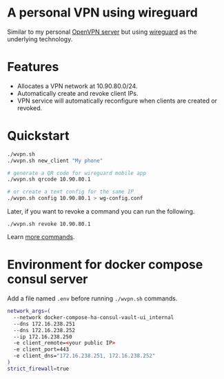 # A personal VPN using wireguard

Similar to my personal [OpenVPN server][openvpn] but using [wireguard][wg] as the
underlying technology.

# Features

- Allocates a VPN network at 10.90.80.0/24.
- Automatically create and revoke client IPs.
- VPN service will automatically reconfigure when clients are created or
  revoked.

# Quickstart

```bash
./wvpn.sh
./wvpn.sh new_client "My phone"

# generate a QR code for wireguard mobile app
./wvpn.sh qrcode 10.90.80.1

# or create a text config for the same IP
./wvpn.sh config 10.90.80.1 > wg-config.conf
```

Later, if you want to revoke a command you can run the following.

    ./wvpn.sh revoke 10.90.80.1

Learn [more commands](docs/help.md).

# Environment for docker compose consul server

Add a file named `.env` before running `./wvpn.sh` commands.

```bash
network_args=(
  --network docker-compose-ha-consul-vault-ui_internal
  --dns 172.16.238.251
  --dns 172.16.238.252
  --ip 172.16.238.250
  -e client_remote=<your public IP>
  -e client_port=443
  -e client_dns="172.16.238.251, 172.16.238.252"
)
strict_firewall=true
```

[openvpn]: https://github.com/samrocketman/docker-openvpn
[wg]: https://www.wireguard.com
